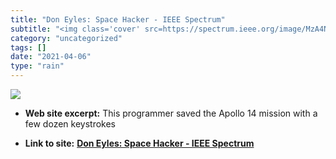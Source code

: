 ```yaml
---
title: "Don Eyles: Space Hacker - IEEE Spectrum"
subtitle: "<img class='cover' src=https://spectrum.ieee.org/image/MzA4NzA3MA.jpeg>"
category: "uncategorized"
tags: []
date: "2021-04-06"
type: "rain"
---
```

<img class="cover" src=https://spectrum.ieee.org/image/MzA4NzA3MA.jpeg>



* **Web site excerpt:** This programmer saved the Apollo 14 mission with a few dozen keystrokes

* **Link to site:** **[Don Eyles: Space Hacker - IEEE Spectrum](https://spectrum.ieee.org/video/aerospace/space-flight/don-eyles-space-hacker)**
